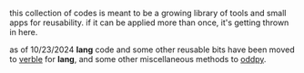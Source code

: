 this collection of codes is meant to be a growing library of tools and small apps for reusability. if it can be applied more than once, it's getting thrown in here.

as of 10/23/2024 **lang** code and some other reusable bits have been moved to [verble](https://github.com/odd-get-evened/verble) for **lang**, and some other miscellaneous methods to [oddpy](https://github.com/odds-get-evened/oddpy).